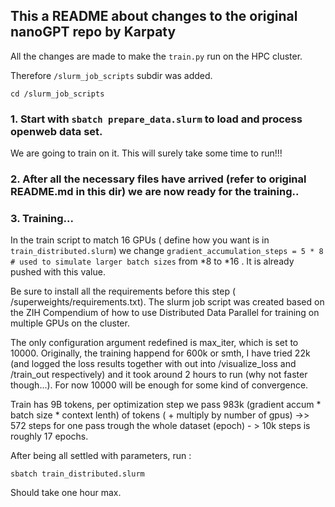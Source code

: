 ## This a README about changes to the  original nanoGPT repo by  Karpaty

All the changes are made to make the ```train.py``` run on the HPC cluster.

Therefore ```/slurm_job_scripts``` subdir was added.

```cd /slurm_job_scripts```

### 1. Start with ```sbatch prepare_data.slurm``` to load and process openweb data set.
We are going to train on it. This will surely take some time to run!!!
### 2. After all the necessary files have arrived (refer to original README.md in this dir) we are now ready for the training..
### 3. Training...
In the train script to match 16 GPUs ( define how you want is in ```train_distributed.slurm```) we change ```gradient_accumulation_steps = 5 * 8 # used to simulate larger batch sizes``` from *8 to *16 . It is already pushed with this value.

Be sure to install all the requirements before this step ( /superweights/requirements.txt). The slurm job script was created based on the ZIH Compendium of how to use Distributed Data Parallel for training on multiple GPUs on the cluster.

The only configuration argument redefined is max_iter, which is set to 10000. Originally, the training happend for 600k or smth, I have tried 22k (and logged the loss results together with out into /visualize_loss and /train_out respectively) and it took around 2 hours to run (why not faster though...). For now 10000 will be enough for some kind of convergence.

Train has 9B tokens, per optimization step we pass 983k  (gradient accum * batch size * context lenth) of tokens ( + multiply by number of gpus) ->> 572 steps for one pass trough the whole dataset (epoch) - > 10k steps is roughly 17 epochs.

After being all settled with parameters, run :

```sbatch train_distributed.slurm```

Should take one hour max.